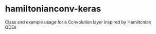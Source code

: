# hamiltonianconv-keras
Class and example usage for a Convolution layer inspired by Hamiltonian ODEs
